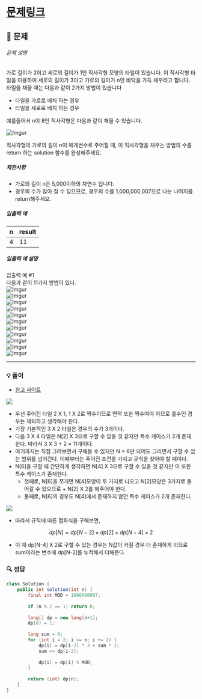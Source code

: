 # [문제링크](https://school.programmers.co.kr/learn/courses/30/lessons/12902)

## 📝 문제

###### 문제 설명

가로 길이가 2이고 세로의 길이가 1인 직사각형 모양의 타일이 있습니다. 이 직사각형 타일을 이용하여 세로의 길이가 3이고 가로의 길이가 n인 바닥을 가득 채우려고 합니다. 타일을 채울 때는 다음과 같이 2가지 방법이 있습니다

- 타일을 가로로 배치 하는 경우
- 타일을 세로로 배치 하는 경우

예를들어서 n이 8인 직사각형은 다음과 같이 채울 수 있습니다.

![Imgur](https://i.imgur.com/zBW7peI.png)

직사각형의 가로의 길이 n이 매개변수로 주어질 때, 이 직사각형을 채우는 방법의 수를 return 하는 solution 함수를 완성해주세요.

##### 제한사항

- 가로의 길이 n은 5,000이하의 자연수 입니다.
- 경우의 수가 많아 질 수 있으므로, 경우의 수를 1,000,000,007으로 나눈 나머지를 return해주세요.

##### 입출력 예

|n|result|
|---|---|
|4|11|

##### 입출력 예 설명

입출력 예 #1  
다음과 같이 11가지 방법이 있다.  
![Imgur](https://i.imgur.com/nnoT9kL.png)  
![Imgur](https://i.imgur.com/QTZFrTH.png)  
![Imgur](https://i.imgur.com/YE1JfJn.png)  
![Imgur](https://i.imgur.com/QhYvRTr.png)  
![Imgur](https://i.imgur.com/NKgKTIR.png)  
![Imgur](https://i.imgur.com/3uobFxe.png)  
![Imgur](https://i.imgur.com/sEK9oor.png)  
![Imgur](https://i.imgur.com/u6dpiep.png)  
![Imgur](https://i.imgur.com/re3C19N.png)  
![Imgur](https://i.imgur.com/GerdAJB.png)  
![Imgur](https://i.imgur.com/ITcbWj0.png)

---

### 💡 풀이

- [참고 사이트](https://pangtrue.tistory.com/310)

![](https://img1.daumcdn.net/thumb/R1280x0/?scode=mtistory2&fname=https%3A%2F%2Fblog.kakaocdn.net%2Fdn%2FD4TC2%2Fbtr3lC2McoJ%2Fi9g074d3nqvi68JP0Zzln0%2Fimg.png)
- 우선 주어진 타일 2 X 1, 1 X 2로 짝수이므로 면적 또한 짝수여야 하므로 홀수인 경우는 제외하고 생각해야 한다.
- 가장 기본적인 3 X 2 타일은 경우의 수가 3개이다.
- 다음 3 X 4 타일은 N[2] X 3으로 구할 수 있을 것 같지만 특수 케이스가 2개 존재한다. 따라서 3 X 3 + 2 = 11개이다.
- 여기까지는 직접 그려보면서 구해볼 수 있지만 N = 6만 되어도 그리면서 구할 수 있는 범위를 넘어간다. 이때부터는 주어진 조건을 가지고 규칙을 찾아야 할 때이다.
- N[6]을 구할 때 간단하게 생각하면 N[4] X 3으로 구할 수 있을 것 같지만 이 또한 특수 케이스가 존재한다.
	- 첫째로, N[6]을 쪼개면 N[4]모양이 두 가지로 나오고 N[2]모양은 3가지로 들어갈 수 있으므로 + N[2] X 2를 해주어야 한다.
	- 둘째로, N[6]의 경우도 N[4]에서 존재하지 않던 특수 케이스가 2개 존재한다.

![](https://img1.daumcdn.net/thumb/R1280x0/?scode=mtistory2&fname=https%3A%2F%2Fblog.kakaocdn.net%2Fdn%2F3X8rn%2Fbtr3gLyYPeG%2FNe1t1XZsUQhXIc9QSkkSck%2Fimg.png)

- 따라서 규칙에 따른 점화식을 구해보면,

$$dp[N] = dp[N-2] \times dp[2] + dp[N-4]\times2$$
- 이 때 dp[N-4] X 2로 구할 수 있는 경우는 N값이 커질 경우 더 존재하게 되므로 sum이라는 변수에 dp[N-2]를 누적해서 더해준다.


### 🔍 정답

```java
class Solution {
    public int solution(int n) {
        final int MOD = 1000000007;
          
        if (n % 2 == 1) return 0;
        
        long[] dp = new long[n+1];
        dp[0] = 1;
        
        long sum = 0;
        for (int i = 2; i <= n; i += 2) {
            dp[i] = dp[i-2] * 3 + sum * 2;
            sum += dp[i-2];
            
            dp[i] = dp[i] % MOD;
        }
        
        return (int) dp[n];
    }
}
```